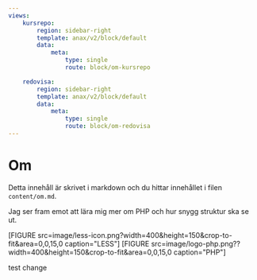 ```yaml
---
views:
    kursrepo:
        region: sidebar-right
        template: anax/v2/block/default
        data:
            meta: 
                type: single
                route: block/om-kursrepo

    redovisa:
        region: sidebar-right
        template: anax/v2/block/default
        data:
            meta: 
                type: single
                route: block/om-redovisa
---
```

Om
=========================

Detta innehåll är skrivet i markdown och du hittar innehållet i filen `content/om.md`.

Jag ser fram emot att lära mig mer om PHP och hur snygg struktur ska se ut.
<div class="figures">
[FIGURE src=image/less-icon.png?width=400&height=150&crop-to-fit&area=0,0,15,0 caption="LESS"]
[FIGURE src=image/logo-php.png??width=400&height=150&crop-to-fit&area=0,0,15,0 caption="PHP"]
</div>

test change
